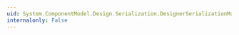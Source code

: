```yaml
---
uid: System.ComponentModel.Design.Serialization.DesignerSerializationManager.System#IServiceProvider#GetService(System.Type)
internalonly: False
---
```

